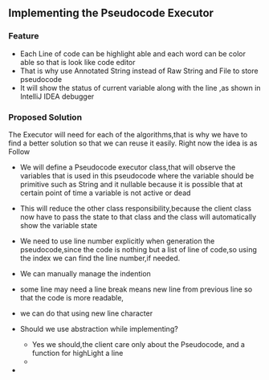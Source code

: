 ## Implementing the Pseudocode Executor
 ### Feature
 -  Each Line of code can be highlight able and each word can be color able so that is  look like code editor
   - That is why use Annotated String instead of Raw String and File to store pseudocode
- It will show the status of current variable along with the line ,as shown in IntelliJ IDEA debugger 
### Proposed Solution
The Executor will need for each of the algorithms,that is why we have to find a better solution so that 
we can reuse it easily.
Right now the idea is as Follow
- We will define a Pseudocode executor class,that will observe the variables that is used in this pseudocode
where the variable should be primitive such as String and it  nullable because it is possible that at 
certain point of time a variable is not active or dead
- This will reduce the other class responsibility,because the client class now have to pass the state 
to that class and the class will automatically show the variable state
- We need to use line number explicitly when generation the pseudocode,since the code is nothing but a 
list of line of code,so using the index we can find the line number,if needed.
- We can manually manage the indention
- some line may need a line break means new line from previous line so that the code is more readable,
- we can do that using new line character

- Should we use abstraction while implementing?
  - Yes we should,the client care only about the Pseudocode, and a function for highLight a line 
  - 
- 
